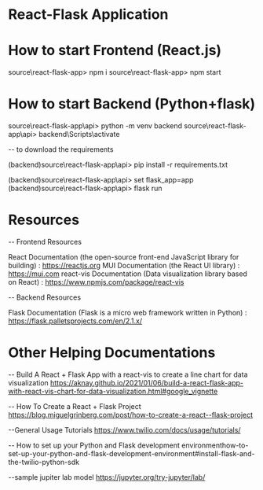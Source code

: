 # React-Flask Application

# How to start Frontend (React.js)

source\react-flask-app> npm i
source\react-flask-app> npm start

# How to start Backend (Python+flask)

source\react-flask-app\api> python -m venv backend
source\react-flask-app\api> backend\Scripts\activate

-- to download the requirements

(backend)source\react-flask-app\api> pip install -r requirements.txt

(backend)source\react-flask-app\api> set flask_app=app
(backend)source\react-flask-app\api> flask run

# Resources

-- Frontend Resources

React Documentation (the open-source front-end JavaScript library for building) : https://reactjs.org
MUI Documentation (the React UI library) : https://mui.com
react-vis Documentation (Data visualization library based on React) : https://www.npmjs.com/package/react-vis

-- Backend Resources

Flask Documentation (Flask is a micro web framework written in Python) : https://flask.palletsprojects.com/en/2.1.x/

# Other Helping Documentations 

-- Build A React + Flask App with a react-vis to create a line chart for data visualization
https://aknay.github.io/2021/01/06/build-a-react-flask-app-with-react-vis-chart-for-data-visualization.html#google_vignette

-- How To Create a React + Flask Project
https://blog.miguelgrinberg.com/post/how-to-create-a-react--flask-project

--General Usage Tutorials
https://www.twilio.com/docs/usage/tutorials/

-- How to set up your Python and Flask development environmenthow-to-set-up-your-python-and-flask-development-environment#install-flask-and-the-twilio-python-sdk

--sample jupiter lab model
https://jupyter.org/try-jupyter/lab/
